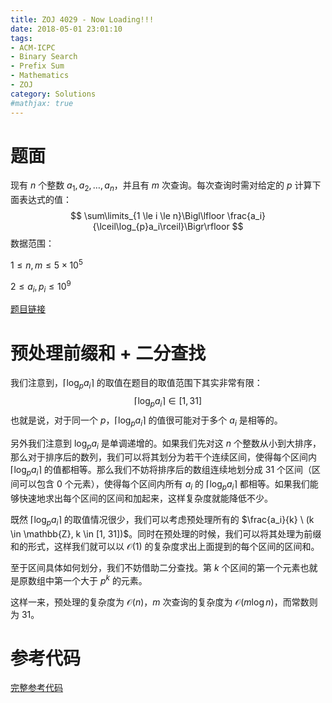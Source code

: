 ```yaml
---
title: ZOJ 4029 - Now Loading!!!
date: 2018-05-01 23:01:10
tags: 
- ACM-ICPC
- Binary Search
- Prefix Sum
- Mathematics
- ZOJ
category: Solutions
#mathjax: true
---
```


# 题面

现有 $n$ 个整数 $a_1, a_2, \dots, a_n$，并且有 $m$ 次查询。每次查询时需对给定的 $p$ 计算下面表达式的值：
$$
\sum\limits_{1 \le i \le n}\Bigl\lfloor \frac{a_i}{\lceil\log_{p}a_i\rceil}\Bigr\rfloor
$$
数据范围：

$1 \le n, m \le 5 \times 10^5$

$2 \le a_i, p_i \le 10^9$

[题目链接](http://acm.zju.edu.cn/onlinejudge/showProblem.do?problemCode=4029)

# 预处理前缀和 + 二分查找

我们注意到，$\lceil\log_{p}a_i\rceil$ 的取值在题目的取值范围下其实非常有限：
$$
\lceil\log_{p}a_i\rceil \in [1, 31]
$$
也就是说，对于同一个 $p$，$\lceil\log_{p}a_i\rceil$ 的值很可能对于多个 $a_i$ 是相等的。

另外我们注意到 $\log_{p}a_i$ 是单调递增的。如果我们先对这 $n$ 个整数从小到大排序，那么对于排序后的数列，我们可以将其划分为若干个连续区间，使得每个区间内 $\lceil\log_{p}a_i\rceil$ 的值都相等。那么我们不妨将排序后的数组连续地划分成 $31$ 个区间（区间可以包含 $0$ 个元素），使得每个区间内所有 $a_i$ 的 $\lceil\log_{p}a_i\rceil$ 都相等。如果我们能够快速地求出每个区间的区间和加起来，这样复杂度就能降低不少。

既然 $\lceil\log_{p}a_i\rceil$ 的取值情况很少，我们可以考虑预处理所有的 $\frac{a_i}{k} \ (k \in \mathbb{Z}, k \in [1, 31])$。同时在预处理的时候，我们可以将其处理为前缀和的形式，这样我们就可以以 $\mathcal{O}(1)$ 的复杂度求出上面提到的每个区间的区间和。

至于区间具体如何划分，我们不妨借助二分查找。第 $k$ 个区间的第一个元素也就是原数组中第一个大于 $p^k$ 的元素。

 这样一来，预处理的复杂度为 $\mathcal{O}(n)$，$m$ 次查询的复杂度为 $\mathcal{O}(m\log{n})$，而常数则为 $31$。

# 参考代码

[完整参考代码](https://github.com/codgician/ACM-ICPC/blob/master/ZOJ/4029/prefix_sum_binary_search.cpp)

